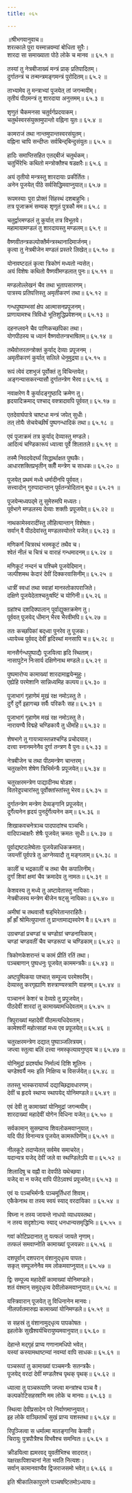 ```yaml
---
title: ०६५

---
```

॥श्रीभगवानुवाच॥  
शरत्काले पुरा यस्मान्नवम्यां बोधिता सुरैः।  
शारदा सा समाख्याता पोठे लोके च मानव ॥ ६५.१ ॥  
  
तस्यां तु नेत्रबीजाख्यं मन्त्रं प्राक् प्रतिपादितम्।  
दुर्गातन्त्रं च तन्मन्त्रमङ्गमन्त्रं पुरोदितम्॥ ६५.२ ॥  
  
ताभ्यामेव तु मन्त्राभ्यां पूजयेत् तां जगन्मयीम्।  
तृतीयं पीठमन्त्रं तु शारदाया अनुत्तमम्॥ ६५.३ ॥  
  
शृणुतं चैकमनसा चतुर्वर्गप्रदयाकम्।  
चतुर्थस्वरसंयुक्तमुपान्तो वह्निना युतः॥ ६५.४ ॥  
  
कामराजं तथा नान्तमुपान्तस्वरसंयुतम्।  
वह्निना चापि सन्दीप्तः सर्वबिन्द्‌बिन्दुसंयुतः॥ ६५.५ ॥  
  
हादिः समाप्तिसहित एतद्‌बीजं चतुर्थकम्।  
चतुर्भिरेभिः कथितो मन्त्रोक्तैश्च षडक्षरैः॥ ६५.६ ॥  
  
अयं तृतीयो मन्त्रस्तु शारदायाः प्रकीर्तितः।  
अनेन पूजयेत् पीठे सर्वसिद्धिमवाप्नुयात्॥ ६५.७ ॥  
  
रूपमस्याः पुरा प्रोक्तं सिंहस्थं दशबाहुभिः।  
तत्र पूजाक्रमं सम्यक् शृणुतं पुत्रकौ मम॥ ६५.८ ॥  
  
चतुर्द्वारमण्डलं तु कुर्यात् तत्र विभूतये।  
महामायामण्डलं तु शारदायस्तु मण्डलम्॥ ६५.९ ॥  
  
वैष्णवीतन्त्रकल्पोक्तैर्मन्त्रस्थानादिमार्जनम्।  
कृत्वा तु नेत्रबीजेन मण्डलं प्रस्तरे लिखेत्॥ ६५.१० ॥  
  
योनावष्टदलं कृत्वा त्रिकोणं मध्यतो न्यसेत्।  
अयं विशेषः कथितो वैष्णवीमण्डलात् पुनः॥ ६५.११ ॥  
  
मण्डलोल्लेखनं चैव तथा भूतापसारणम्।  
पात्रस्य प्रतिपत्तिस्तु अमृतीकरणं तथा॥ ६५.१२ ॥  
  
गन्धपुष्पाम्भसां क्षेप आत्मासनप्रपूजनम्।  
प्राणायामश्च त्रिविधो भूतिशुद्धिप्रवेशनम्॥ ६५.१३ ॥  
  
दहनप्लवने चैव पाणिकच्छपिका तथा।  
योगपीठस्य च ध्यानं वैष्णवोतन्त्रभाषितम्॥ ६५.१४ ॥  
  
तथैवोत्तरतन्त्रोक्तं कुर्याद् देव्याः प्रपूजनम् ।  
अमृतीकरणं कुर्यात् सलिले धेनुमुद्रया॥ ६५.१५ ॥  
  
रूपं त्वेवं दशभुजं पूर्वोक्तं तु विचिन्तयेत्।  
अङ्गन्यासकरन्यासौ दुर्गातन्त्रेण भैरव॥ ६५.१६ ॥  
  
नवाक्षरेण वै कुर्यादङ्गुष्ठादि क्रमेण तु।  
हृदयादिक्रमाद् पश्चाद् वक्त्रादावपि पूर्ववत्॥ ६५.१७ ॥  
  
एतदेवार्घपात्रे चाष्टधा मन्त्रं जपेत् सुधीः।  
तत् तोयैः सेचयेच्छीर्षं पुष्पगन्धादिकं तथा॥ ६५.१८ ॥  
  
एवं पूजाक्रमं तत्र कुर्याद् देव्यास्तु मण्डले।  
आदित्यं चण्डिकारूपं ध्यात्वा पूर्वे शिलातले॥ ६५.१९ ॥  
  
तस्मै निवदयेदर्घ्यं सिद्धार्थाक्षत पुष्पकैः।  
आधारशक्तिप्रभृतीन् क्लीँ मन्त्रेण च साधकः॥ ६५.२० ॥  
  
पूजयेत् प्रथमं मध्ये धर्मादीनपि पूर्ववत्।  
सत्त्वादोन् गुरुपादान्तान् पूर्वतन्त्रोदितान् बुधः॥ ६५.२१ ॥  
  
पूजयेन्मध्यपद्‌मे तु सुमेरुमपि मध्यतः।  
पूर्वभागे मण्डलस्य देव्याः शक्तीः प्रपूजयेत्॥ ६५.२२ ॥  
  
नाथकामेस्वरादींस्तु लौहित्यान्तान् विशेषतः।  
सर्वान् वै पीठदेवांस्तु मण्डलस्योत्तरे यजेत्॥ ६५.२३ ॥  
  
मणिकर्णं चित्ररथं भस्मकूटं तथैव च।  
श्वेतं नीलं च चित्रं च वाराहं गन्धमादनम्॥ ६५.२४ ॥  
  
मणिकूटं नन्दनं च पश्चिमे पूजयेदिमान्।  
जल्पीशमथ केदारं देवीं दिक्करवासिनीम्॥ ६५.२५ ॥  
  
धात्रीं स्वधां तथा स्वाहां मानस्तोकापराजिते।  
दक्षिणे पूजयेदेताश्चतुःषष्टिं च योगिनी॥ ६५.२६ ॥  
  
ग्रहांश्च दशदिक्पालान् पूर्वाद्युक्तक्रमेण तु।  
पूर्ववत् पूजयेद् धीमान् भैरव भैरवीमपि॥ ६५.२७ ॥  
  
ततः कच्छपिकां बद्‌ध्वा पुनरेव तु पूजकः।  
ध्यायेच्च पूर्ववद् देवीं हृदिस्थां मनसापि च॥ ६५.२८ ॥  
  
मानसैर्गन्धपुष्पाद्यैः पूजयित्वा हृदि स्थिताम्।  
नासापुटेन निःसार्य दक्षिणेनाथ मण्डले॥ ६५.२९ ॥  
  
पुष्पमारोप्य कामाख्यां शारदामाह्वयेन्मुहुः।  
एह्येहि परमेशानि सान्निध्यमिह कल्पय॥ ६५.३० ॥  
  
पूजाभागं गृहाणेमं मूखं रक्ष नमोऽस्तु ते ।  
दुर्गे दुर्गे इहागच्छ सर्वैः परिकरैः सह॥ ६५.३१ ॥  
  
पूजाभागं गृहाणेम मखं रक्ष नमोऽस्तु ते।  
नारायण्यै विद्महे चण्डिकायै तु धीमहि॥ ६५.३२ ॥  
  
शेषभागे तु गायत्र्यास्तन्नश्चण्डि प्रचोदयात्।  
दत्त्वा स्नानमनेनैव दुर्गा तन्त्रण वै पुनः॥ ६५.३३ ॥  
  
नेत्रबीजेन च तथा पीठमन्त्रेण चान्तरम्।  
चतुरक्षरेण शेषेण त्रिभिर्मन्त्रैः प्रपूजयेत्॥ ६५.३४ ॥  
  
चतुरक्षरमन्त्रेण पाद्यादीनथ षोडश।  
वितरेदुपचारांस्तु पूर्वोक्तांस्तांस्तु भेरव॥ ६५.३५ ॥  
  
दुर्गातन्त्रेण मन्त्रेण देव्यङ्गानि प्रपूजयेत्।  
दूर्गेत्यनेन हृदयं पुनर्दुर्गेत्यनेन कम्॥ ६५.३६ ॥  
  
शिखाकवचनेत्रञ्च पादपादांश्च पञ्चभिः।  
वादिपञ्चाक्षरैः शेषैः पूजयेत् क्रमतः सुधीः॥ ६५.३७ ॥  
  
पूर्वाद्यष्टदलेष्वेताः पूजयेन्नाधिकक्रमात्।  
जयन्तीं पूर्वपत्रे तु आग्नेय्यादौ तु मङ्गलाम्॥ ६५.३८ ॥  
  
कालीं च भद्रकालीं च तथा चैव कपालिनीम्।  
दुर्गां शिवां क्षमां चैव क्रमादेव तु नामतः॥ ६५.३९ ॥  
  
केशवस्य तु मध्ये तु अष्टावेतास्तु नायिकाः।  
नेत्रबीजस्य मन्त्रेण बीजेन षट्‌सु नायिकाः॥ ६५.४० ॥  
  
अमीषां च तथवासौ षड्‌भिरेतान्तराहितैः।  
ह्राँ ह्राँ श्रोमित्युपान्तां तु प्रान्तामाद्यस्वरेण वै॥ ६५.४१ ॥  
  
उग्रचण्डां प्रचण्डां च चण्डोग्रां चण्डनायिकाम्।  
चण्डां चण्डवतीं चैव चण्डरूपां च चण्डिकाम्॥ ६५.४२ ॥  
  
त्रिकोणकेशरान्तं च कामं प्रीतिं रतिं तथा।  
पञ्चबाणान् पुष्पधनुः पूजयेत् काममन्त्रकैः॥ ६५.४३ ॥  
  
अष्टपुष्पिकया पश्चात् सम्पूज्य परमेश्वरीम्।  
देव्यास्तु करगृह्याणि शस्त्राण्यस्त्राणि वाहनम्॥ ६५.४४ ॥  
  
पञ्चाननं केशरं च देव्यग्रे तु प्रपूजयेत्।  
पीठदेवीं शारदां तु कामाख्यामधिदेवताम्॥ ६५.४५ ॥  
  
त्रिपुराख्यां महादेवीं पीठमत्यधिदेवताम्।  
कामेश्वरीं महोत्साहां मध्य एव प्रपूजयेत्॥ ६५.४६ ॥  
  
चतुरक्षरमन्त्रेण दद्यात् पुष्पाञ्जलित्रयम्।  
जप्त्वा स्तुत्वा बलिं दत्त्वा नमस्कृत्यावगुण्ठ्‌य च॥ ६५.४७ ॥  
  
योनिमुद्रां प्रदर्श्याथ निर्माल्यं दिशि शूलिनः ।  
चण्डेश्वर्यै नमः इति निक्षिप्य च विसर्जयेत्॥ ६५.४८ ॥  
  
ततस्तु भास्करायार्घ्य दद्याच्छिद्रावधारणम्।  
देवीं च हृदये स्थाप्य स्थापयेद् योनिमण्डले॥ ६५.४९ ॥  
  
एवं देवी तु कामाख्यां योनिमुद्रां जगन्मयीम्।  
शारदाख्यां महादेवीं योगेन विधिना यजेत्॥ ६५.५० ॥  
  
सर्वकामान् सुसम्प्राप्य शिवलोकमवाप्नुयात्।  
यदि पीठं विनान्यत्र पूजयेत् कामरूपिणीम्॥ ६५.५१ ॥  
  
नीलकूटे तदाप्येतत् सर्वमेव समाचरेत्।  
यदान्यत्र यजेद् देवीं जले वा स्थण्डिलेऽपि वा॥ ६५.५२ ॥  
  
शिलादिषु च वह्नौ वा देवपीठे यथेच्छया।  
यजेद् वा न यजेद् वापि पीठेऽवश्यं प्रपूजयेत्॥ ६५.५३ ॥  
  
एवं यः पञ्चभिर्मन्त्रैः पञ्चमूर्तिधरां शिवाम्।  
एकैकेनाथ वा तस्य स्वयं स्याद् वरदायिका ॥ ६५.५४ ॥  
  
विघ्ना न तस्य जायन्ते नाधयो व्याधयस्तथा।  
न तस्य सदृशोऽन्यः स्याद् धनधान्यसमृद्धिभिः॥ ६५.५५ ॥  
  
गवां कोटिप्रदानात् तु यत्फलं जायते नृणाम्।  
तत्फलं समवाप्नोति कामाख्यां पूजयन्नरः॥ ६५.५६ ॥  
  
दशपूर्वान् दशपरान् वंशानुद्‌धृत्य पापतः।  
सकृत् सम्पूजनेनैव मम लोकमवाप्नुयात्॥ ६५.५७ ॥  
  
द्विः सम्पूज्य महादेवीं कामाख्यां योनिमण्डले।  
शतं वंश्मान् समुद्‌धृत्य देवीलोकमवाप्नुयात्॥ ६५.५८ ॥  
  
यस्त्रिवारान् पूजयेत् तु विधिनानेन मानवः।  
नीलपर्वतमारुह्य कामाख्यां योनिमण्डले॥ ६५.५९ ॥  
  
स सहस्रं तु वंशानामुद्‌धृत्य पापकोषतः ।  
इहलोके सुखैश्वर्यचिरायुष्यमवानुयात्॥ ६५.६० ॥  
  
देहान्ते मद्‌गृहं प्राप्य गणानामधिपो भवेत्।  
यस्यां कस्यामथाष्टम्यां नवम्यां वापि साधकः॥ ६५.६१ ॥  
  
पञ्चरूपां तु कामाख्यां पञ्चमन्त्रैः सतन्त्रकैः।  
पूजयेद् वरदां देवीं मण्डलैश्च पृथक् पृथक्॥ ६५.६२ ॥  
  
ध्यात्वा तु पञ्चरूपाणि जप्त्वा मन्त्रांश्च पञ्च वै।  
कल्पकोटिसहस्राणि मम लोके च मानवः॥ ६५.६३ ॥  
  
स्थित्वा देवीप्रसादेन परे निर्वाणमाप्नुयात्।  
इह लोके वाञ्छितार्थं सुखं प्राप्य यशस्तथा॥ ६५.६४ ॥  
  
रिपूञ्जित्वा स धर्मात्मा मातङ्गानिव केसरी।  
चिरायुः पुत्रपौत्रैश्च विभवैश्च समन्वितः॥ ६५.६५ ॥  
  
क्रीडयित्वा ह्यमरवद् युवतीभिश्च सादरात्।  
यक्षरक्षःपिशाचानां नेता भवति नित्यशः।  
सर्वान् कामानवाप्यैव द्विजराजसमो भवेत्॥ ६५.६६ ॥  
  
इति श्रीकालिकापुराणे पञ्चषष्टितमोऽध्यायः॥